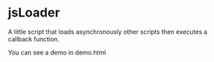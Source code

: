jsLoader
========

A little script that loads asynchronously other scripts then executes a callback function.

You can see a demo in demo.html
